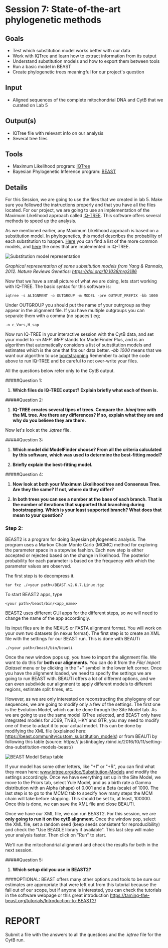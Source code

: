 # Session 7: State-of-the-art phylogenetic methods

## Goals 
+ Test which substitution model works better with our data
+ Work with IQTree and learn how to extract information from its output
+ Understand substitution models and how to export them between tools
+ Run a basic model in BEAST
+ Create phylogenetic trees meaningful for our project's question

## Input
+ Aligned sequences of the complete mitochondrial DNA and CytB that we curated on Lab 5

## Output(s)
+ IQTree file with relevant info on our analysis
+ Several tree files 

## Tools
+ Maximum Likelihood  program: [IQTree](http://www.iqtree.org/)
+ Bayesian Phylogenetic Inference program: [BEAST](https://www.beast2.org/)

## Details

For this Session, we are going to use the files that we created in lab 5. Make sure you followed the instructions properly and that you have all the files located. 
For our project, we are going to use an implementation of the Maximum Likelihood approach called [IQ-TREE](http://www.iqtree.org/doc/Tutorial#first-running-example). This software offers several methods to speed up the analysis. 

As we mentioned earlier, any Maximum Likelihood approach is based on a substitution model. In phylogenetics, this model describes the probability of each substitution to happen. [Here](http://evomics.org/resources/substitution-models/nucleotide-substitution-models/) you can find a list of the more common models, and [here](http://www.iqtree.org/doc/Substitution-Models) the ones that are implemented in IQ-TREE. 

![Substitution model representation](https://media.springernature.com/full/springer-static/image/art%3A10.1038%2Fnrg3186/MediaObjects/41576_2012_Article_BFnrg3186_Fig1_HTML.jpg?as=webp)


*Graphical representation of some substitution models from Yang & Rannala, 2012. Nature Reviews Genetics: https://doi.org/10.1038/nrg3186*

Now that we have a small picture of what we are doing, lets start working with IQ-TREE. The basic syntax for this software is:

```
iqtree -s ALIGNMENT -o OUTGROUP -m MODEL -pre OUTPUT_PREFIX -bb 1000
```

Under OUTGROUP you should put the name of your outrgroup as they appear in the alignment file. If you have multiple outgroups you can separate them with a comma (no spaces!) eg;

```
-o c_Vurs,H_sap
```

Now run IQ-TREE in your interactive session with the CytB data, and set your model to *-m MFP*. *MFP* stands for ModelFinder Plus, and is an algorithm that automatically considers a list of substitution models and estimates which is the one that fits our data better. *-bb 1000* means that we want our algorithm to use [bootstrapping](https://en.wikipedia.org/wiki/Bootstrapping_(statistics)).Remember to adapt the code above to run IQ-TREE  and be careful to not over-write your files. 

All the questions below refer only to the CytB output.

#####Question 1: 
1. **Which files do IQ-TREE output? Explain briefly what each of them is.** 

#####Question 2:
1. **IQ-TREE creates several tipes of trees. Compare the *.bionj* tree with the ML tree. Are there any differences? If so, explain what they are and why do you believe they are there.**

Now let's look at the *.iqtree* file. 

#####Question 3:
1. **Which model did ModelFinder choose? From all the criteria calculated by this software, which was used to determine the best-fitting model?**

2. **Briefly explain the best-fitting model.**

#####Question 4:
1. **Now look at both your Maximum Likelihood tree and Consensus Tree. Are they the same? If not, where do they differ?**

2. **In both trees you can see a number at the base of each branch. That is the number of iterations that supported that branching during bootstrapping. Which is your least supported branch? What does that mean to your question?**


### Step 2:
BEAST2 is a program for doing Bayesian phylogenetic analysis. The program uses a Markov Chain Monte Carlo (MCMC) method for exploring the parameter space in a stepwise fashion. Each new step is either accepted or rejected based on the change in likelihood. The posterior probability for each parameter is based on the frequency with which the parameter values are observed.

The first step is to decompress it.

`tar fxz ./<your path>/BEAST.v2.6.7.Linux.tgz`

To start BEAST2 apps, type

`<your path>/beast/bin/<app_name>`

BEAST2 uses different GUI apps for the different steps, so we will need to change
the name of the app accordingly.


Its input files are in the NEXUS or FASTA alignment format. You will work on your own two datasets (in nexus format). The first step is to create an XML file with the settings for our BEAST run. This is done with BEAUTi

`./<your path>/beast/bin/beauti`

Once the new window pops up, you have to import the alignment file. We want to do this for **both our alignments**. You can do it from the *File/ Import Dataset* menu or by clicking in the "+" symbol in the lower left corner.
Once you have the alignment loaded, we need to specify the settings we are going to run BEAST with. BEAUTi offers a lot of different options, and we can even subdivide our alignment to apply different models to different regions, estimate split times, etc.

However, as we are only interested on reconstructing the phylogeny of our sequences, we are going to modify only a few of the settings.
The first one is the Evolution Model, which can be done through the Site Model tab. As we are going to use the same model IQTree selected, and BEAST only have integrated models for JC69, TN93, HKY and GTR, you may need to modify one of these to adapt it to your actual model. This can be done by modifying the XML file (explained here: https://beast.community/custom_substitution_models) or from BEAUTi by following this table (source: https:// justinbagley.rbind.io/2016/10/11/setting-dna-substitution-models-beast/)

![BEAST Model Setup table](./Figures/BEAST2-model-setup.png)

If your model has some other letters, like "+I" or "+R", you can find what they mean here: www.iqtree.org/doc/Substitution-Models and modify the settings accordingly.
Once we have everything set up in the Site Model, we move to the Priors tab, select Yule Model, and as a birth rate a Gamma distribution with an Alpha (shape) of 0.001 and a Beta (scale) of 1000.
The last step is to go to the MCMC tab to specify how many steps the MCM chain will take before stopping. This should be set to, at least, 100000.
Once this is done, we can save the XML file and close BEAUTi.

Once we have our XML file, we can run BEAST2. For this session, we are **only going to run it on the cytB alignment**. Once the window pop, select the XML file, set a
random seed (keep seeds consistent for reproducibility) and check the "Use BEAGLE library if
available". This last step will make your analysis faster.
Then click on "Run" to start.

We'll run the mitochondrial alignment and check the results for both in the next session. 

#####Question 5: 
1. **Which setup did you use in BEAST2?** 


####OPTIONAL:
BEAST offers many other options and tools to be sure our estimates are appropriate that were left out from this tutorial because the fall out of our scope, but if anyone is interested, you can check the tutorials in the software webpage or this great introduction https://taming-the-beast.org/tutorials/Introduction-to-BEAST2/



# REPORT

Submit a file with the answers to all the questions and the *.iqtree* file for the CytB run. 

